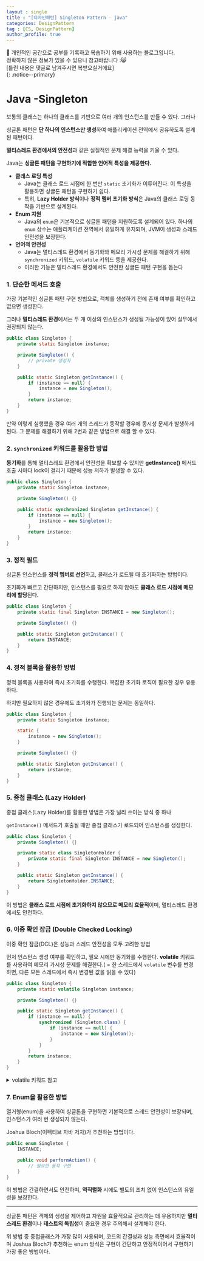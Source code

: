 ```yaml
---
layout : single
title : "[디자인패턴] Singleton Pattern - java"
categories: DesignPattern
tag : [CS, DesignPattern]
author_profile: true
---
```


📌 개인적인 공간으로 공부를 기록하고 복습하기 위해 사용하는 블로그입니다. <br>
정확하지 않은 정보가 있을 수 있으니 참고바랍니다 :😸 <br>
[틀린 내용은 댓글로 남겨주시면 복받으실거에요]  
{: .notice--primary}

# Java -Singleton

보통의 클래스는  하나의 클래스를 기반으로 여러 개의 인스턴스를 만들 수 있다. 그러나

싱글톤 패턴은 **단 하나의 인스턴스만 생성**하여 애플리케이션 전역에서 공유하도록 설계된 패턴이다.

**멀티스레드 환경에서의 안전성**과 같은 실질적인 문제 해결 능력을 키울 수 있다.

 Java는 **싱글톤 패턴을 구현하기에 적합한 언어적 특성을 제공한다.**

- **클래스 로딩 특성**
    - Java는 클래스 로드 시점에 한 번만 `static` 초기화가 이루어진다. 이 특성을 활용하면 싱글톤 패턴을 구현하기 쉽다.
    - 특히, **Lazy Holder 방식**이나 **정적 멤버 초기화 방식**은 Java의 클래스 로딩 동작을 기반으로 설계된다.
- **Enum 지원**
    - Java의 `enum`은 기본적으로 싱글톤 패턴을 지원하도록 설계되어 있다. 하나의 `enum` 상수는 애플리케이션 전역에서 유일하게 유지되며, JVM이 생성과 스레드 안전성을 보장한다.
- **언어적 안전성**
    - Java는 멀티스레드 환경에서 동기화와 메모리 가시성 문제를 해결하기 위해 `synchronized` 키워드, `volatile` 키워드 등을 제공한다.
    - 이러한 기능은 멀티스레드 환경에서도 안전한 싱글톤 패턴 구현을 돕는다

### 1. 단순한 메서드 호출

가장 기본적인 싱글톤 패턴 구현 방법으로, 객체를 생성하기 전에 존재 여부를 확인하고 없으면 생성한다.

그러나 **멀티스레드 환경**에서는 두 개 이상의 인스턴스가 생성될 가능성이 있어 실무에서 권장되지 않는다.

```java
public class Singleton {
    private static Singleton instance;

    private Singleton() {
        // private 생성자
    }

    public static Singleton getInstance() {
        if (instance == null) {
            instance = new Singleton();
        }
        return instance;
    }
}

```

만약 이렇게 실행했을 경우 여러 개의 스레드가 동작할  경우에 동시성 문제가 발생하게 된다. 그 문제를 해결하기 위해 2번과 같은 방법으로 해결 할 수 있다.

### 2. `synchronized` 키워드를 활용한 방법

**동기화**를 통해 멀티스레드 환경에서 안전성을 확보할 수 있지만 **getInstance()** 메서드 호출 시마다 lock이 걸리기 때문에 성능 저하가 발생할 수 있다.

```java
public class Singleton {
    private static Singleton instance;

    private Singleton() {}

    public static synchronized Singleton getInstance() {
        if (instance == null) {
            instance = new Singleton();
        }
        return instance;
    }
}

```

### 3. 정적 필드

싱글톤 인스턴스를 **정적 멤버로 선언**하고, 클래스가 로드될 때 초기화하는 방법이다.

초기화가 빠르고 간단하지만, 인스턴스를 필요로 하지 않아도 **클래스 로드 시점에 메모리에 할당**된다.

```java
public class Singleton {
    private static final Singleton INSTANCE = new Singleton();

    private Singleton() {}

    public static Singleton getInstance() {
        return INSTANCE;
    }
}

```

### 4. 정적 블록을 활용한 방법

정적 블록을 사용하여 즉시 초기화를 수행한다. 복잡한 초기화 로직이 필요한 경우 유용하다.

하지만 필요하지 않은 경우에도 초기화가 진행되는 문제는 동일하다.

```java
public class Singleton {
    private static Singleton instance;

    static {
        instance = new Singleton();
    }

    private Singleton() {}

    public static Singleton getInstance() {
        return instance;
    }
}

```

### 5. 중첩 클래스 (Lazy Holder)

중첩 클래스(Lazy Holder)를 활용한 방법은 가장 널리 쓰이는 방식 중 하나

`getInstance()` 메서드가 호출될 때만 중첩 클래스가 로드되어 인스턴스를 생성한다.

```java
public class Singleton {
    private Singleton() {}

    private static class SingletonHolder {
        private static final Singleton INSTANCE = new Singleton();
    }

    public static Singleton getInstance() {
        return SingletonHolder.INSTANCE;
    }
}
```

이 방법은 **클래스 로드 시점에 초기화하지 않으므로 메모리 효율적**이며, 멀티스레드 환경에서도 안전하다.

### 6. 이중 확인 잠금 (Double Checked Locking)

이중 확인 잠금(DCL)은 성능과 스레드 안전성을 모두 고려한 방법

먼저 인스턴스 생성 여부를 확인하고, 필요 시에만 동기화를 수행한다. **volatile** 키워드를 사용하여 메모리 가시성 문제를 해결한다.( = 한 스레드에서 `volatile` 변수를 변경하면, 다른 모든 스레드에서 즉시 변경된 값을 읽을 수 있다)

```java
public class Singleton {
    private static volatile Singleton instance;

    private Singleton() {}

    public static Singleton getInstance() {
        if (instance == null) {
            synchronized (Singleton.class) {
                if (instance == null) {
                    instance = new Singleton();
                }
            }
        }
        return instance;
    }
}
```

<details>
<summary> volatile 키워드 참고 </summary>
<div markdown="1">

메모리 구조에는 메인 메모리(RAM) 위에 캐시 메모리가 있다.  java에서는 변수를 메인 메모리에서 가져온느 것이 아니라 성능 최적화를 위해 캐시 메모리를 기반으로 가져오게 된다.

- **일반 변수**: 각 스레드는 CPU의 캐시에 변수를 저장하고 이를 참조할 수 있다. 이로 인해 다른 스레드에서 변수 값을 변경하더라도, 메인 메모리(Main Memory)에 반영되지 않으면 다른 스레드가 변경 사항을 감지하지 못할 수 있다.
- **`volatile` 변수**: 스레드가 항상 변수의 값을 **메인 메모리에서 읽고, 메인 메모리에 직접 쓰도록 강제**한다.
    - 즉, 캐시를 사용하지 않고 항상 최신 값을 보장한다.

</div>
</details>

### 7. Enum을 활용한 방법

열거형(enum)을 사용하여 싱글톤을 구현하면 기본적으로 스레드 안전성이 보장되며, 인스턴스가 여러 번 생성되지 않는다.

Joshua Bloch(이펙티브 자바 저자)가 추천하는 방법이다.

```java
public enum Singleton {
    INSTANCE;

    public void performAction() {
        // 필요한 동작 구현
    }
}
```

이 방법은 간결하면서도 안전하며, **역직렬화** 시에도 별도의 조치 없이 인스턴스의 유일성을 보장한다.

---

싱글톤 패턴은 객체의 생성을 제어하고 자원을 효율적으로 관리하는 데 유용하지만 **멀티스레드 환경**이나 **테스트의 독립성**이 중요한 경우 주의해서 설계해야 한다.

위 방법 중 중첩클래스가 가장 많이 사용되며, 코드의 간결성과 성능 측면에서 효율적이며 Joshua Bloch가 추천하는 enum 방식은 구현이 간단하고 안정적이어서 구현하기 가장 좋은 방법이다.